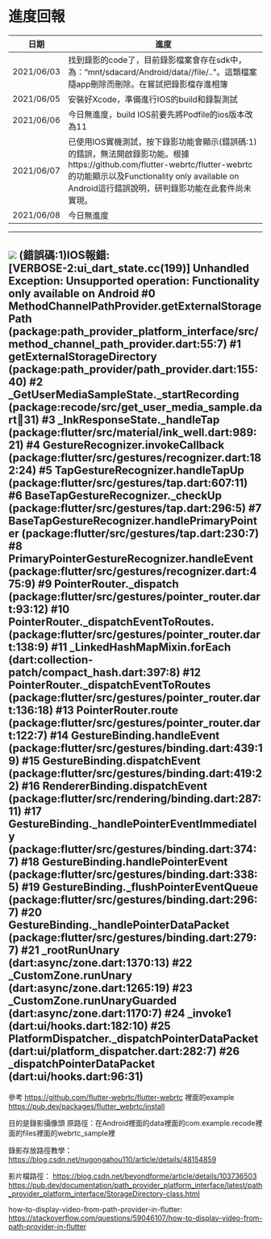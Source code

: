 # 進度回報


| 日期 | 進度 | 
| -------- | -------- | 
| 2021/06/03 | 找到錄影的code了，目前錄影檔案會存在sdk中，為：“mnt/sdacard/Android/data/<package name>/file/.."。這類檔案隨app刪除而刪除。在嘗試把錄影檔存進相簿| 
| 2021/06/05 | 安裝好Xcode，準備進行IOS的build和錄製測試| 
| 2021/06/06 | 今日無進度，build IOS前要先將Podfile的ios版本改為11|
| 2021/06/07 | 已使用IOS實機測試，按下錄影功能會顯示(錯誤碼:1)的錯誤，無法開啟錄影功能。根據https://github.com/flutter-webrtc/flutter-webrtc的功能顯示以及Functionality only available on Android這行錯誤說明，研判錄影功能在此套件尚未實現。|
| 2021/06/08 | 今日無進度|
---
![](https://i.imgur.com/jXF4ZtX.png)
(錯誤碼:1)IOS報錯:<br>
[VERBOSE-2:ui_dart_state.cc(199)] Unhandled Exception: Unsupported operation: Functionality only available on Android
#0      MethodChannelPathProvider.getExternalStoragePath (package:path_provider_platform_interface/src/method_channel_path_provider.dart:55:7)
#1      getExternalStorageDirectory (package:path_provider/path_provider.dart:155:40)
#2      _GetUserMediaSampleState._startRecording (package:recode/src/get_user_media_sample.dart:100:31)
#3      _InkResponseState._handleTap (package:flutter/src/material/ink_well.dart:989:21)
#4      GestureRecognizer.invokeCallback (package:flutter/src/gestures/recognizer.dart:182:24)
#5      TapGestureRecognizer.handleTapUp (package:flutter/src/gestures/tap.dart:607:11)
#6      BaseTapGestureRecognizer._checkUp (package:flutter/src/gestures/tap.dart:296:5)
#7      BaseTapGestureRecognizer.handlePrimaryPointer (package:flutter/src/gestures/tap.dart:230:7)
#8      PrimaryPointerGestureRecognizer.handleEvent (package:flutter/src/gestures/recognizer.dart:475:9)
#9      PointerRouter._dispatch (package:flutter/src/gestures/pointer_router.dart:93:12)
#10     PointerRouter._dispatchEventToRoutes.<anonymous closure> (package:flutter/src/gestures/pointer_router.dart:138:9)
#11     _LinkedHashMapMixin.forEach (dart:collection-patch/compact_hash.dart:397:8)
#12     PointerRouter._dispatchEventToRoutes (package:flutter/src/gestures/pointer_router.dart:136:18)
#13     PointerRouter.route (package:flutter/src/gestures/pointer_router.dart:122:7)
#14     GestureBinding.handleEvent (package:flutter/src/gestures/binding.dart:439:19)
#15     GestureBinding.dispatchEvent (package:flutter/src/gestures/binding.dart:419:22)
#16     RendererBinding.dispatchEvent (package:flutter/src/rendering/binding.dart:287:11)
#17     GestureBinding._handlePointerEventImmediately (package:flutter/src/gestures/binding.dart:374:7)
#18     GestureBinding.handlePointerEvent (package:flutter/src/gestures/binding.dart:338:5)
#19     GestureBinding._flushPointerEventQueue (package:flutter/src/gestures/binding.dart:296:7)
#20     GestureBinding._handlePointerDataPacket (package:flutter/src/gestures/binding.dart:279:7)
#21     _rootRunUnary (dart:async/zone.dart:1370:13)
#22     _CustomZone.runUnary (dart:async/zone.dart:1265:19)
#23     _CustomZone.runUnaryGuarded (dart:async/zone.dart:1170:7)
#24     _invoke1 (dart:ui/hooks.dart:182:10)
#25     PlatformDispatcher._dispatchPointerDataPacket (dart:ui/platform_dispatcher.dart:282:7)
#26     _dispatchPointerDataPacket (dart:ui/hooks.dart:96:31)
---
參考
https://github.com/flutter-webrtc/flutter-webrtc 裡面的example
https://pub.dev/packages/flutter_webrtc/install

目的是錄影攝像頭
原路徑：在Android裡面的data裡面的com.example.recode裡面的files裡面的webrtc_sample裡

錄影存放路徑教學：
https://blog.csdn.net/nugongahou110/article/details/48154859

影片檔路徑：
https://blog.csdn.net/beyondforme/article/details/103736503
https://pub.dev/documentation/path_provider_platform_interface/latest/path_provider_platform_interface/StorageDirectory-class.html

how-to-display-video-from-path-provider-in-flutter:
https://stackoverflow.com/questions/59046107/how-to-display-video-from-path-provider-in-flutter


